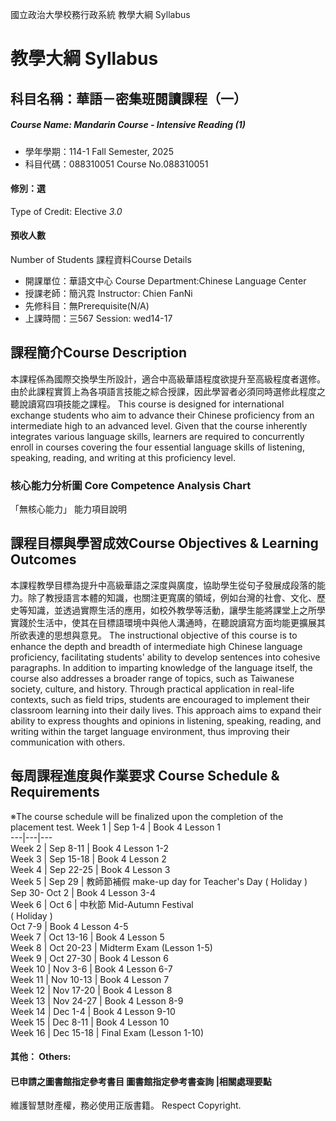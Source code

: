 國立政治大學校務行政系統 教學大綱 Syllabus
# 教學大綱 Syllabus
##  科目名稱：華語－密集班閱讀課程（一）
#####  Course Name: Mandarin Course - Intensive Reading (1)
  * 學年學期：114-1 Fall Semester, 2025 
  * 科目代碼：088310051 Course No.088310051
#### 修別：選
Type of Credit: Elective 
_3.0_
#### 預收人數
Number of Students
課程資料Course Details
  * 開課單位：華語文中心 Course Department:Chinese Language Center 
  * 授課老師：簡汎霓 Instructor: Chien FanNi 
  * 先修科目：無Prerequisite(N/A)
  * 上課時間：三567 Session: wed14-17
##  課程簡介Course Description
本課程係為國際交換學生所設計，適合中高級華語程度欲提升至高級程度者選修。由於此課程實質上為各項語言技能之綜合授課，因此學習者必須同時選修此程度之聽說讀寫四項技能之課程。
This course is designed for international exchange students who aim to advance their Chinese proficiency from an intermediate high to an advanced level. Given that the course inherently integrates various language skills, learners are required to concurrently enroll in courses covering the four essential language skills of listening, speaking, reading, and writing at this proficiency level.
###  核心能力分析圖 Core Competence Analysis Chart
「無核心能力」 
能力項目說明
##  課程目標與學習成效Course Objectives & Learning Outcomes 
本課程教學目標為提升中高級華語之深度與廣度，協助學生從句子發展成段落的能力。除了教授語言本體的知識，也關注更寬廣的領域，例如台灣的社會、文化、歷史等知識，並透過實際生活的應用，如校外教學等活動，讓學生能將課堂上之所學實踐於生活中，使其在目標語環境中與他人溝通時，在聽說讀寫方面均能更擴展其所欲表達的思想與意見。
The instructional objective of this course is to enhance the depth and breadth of intermediate high Chinese language proficiency, facilitating students' ability to develop sentences into cohesive paragraphs. In addition to imparting knowledge of the language itself, the course also addresses a broader range of topics, such as Taiwanese society, culture, and history. Through practical application in real-life contexts, such as field trips, students are encouraged to implement their classroom learning into their daily lives. This approach aims to expand their ability to express thoughts and opinions in listening, speaking, reading, and writing within the target language environment, thus improving their communication with others.
##  每周課程進度與作業要求 Course Schedule & Requirements
※The course schedule will be finalized upon the completion of the placement test.
Week 1 |  Sep 1-4 |  Book 4 Lesson 1  
---|---|---  
Week 2 |  Sep 8-11 |  Book 4 Lesson 1-2  
Week 3 |  Sep 15-18 |  Book 4 Lesson 2  
Week 4 |  Sep 22-25 |  Book 4 Lesson 3  
Week 5 |  Sep 29 |  教師節補假 make-up day for Teacher's Day ( Holiday )  
Sep 30- Oct 2 |  Book 4 Lesson 3-4  
Week 6 |  Oct 6 |  中秋節 Mid-Autumn Festival  
( Holiday )  
Oct 7-9 |  Book 4 Lesson 4-5  
Week 7 |  Oct 13-16 |  Book 4 Lesson 5  
Week 8 |  Oct 20-23 |  Midterm Exam (Lesson 1-5)   
Week 9 |  Oct 27-30 |  Book 4 Lesson 6  
Week 10 |  Nov 3-6 |  Book 4 Lesson 6-7  
Week 11 |  Nov 10-13 |  Book 4 Lesson 7  
Week 12 |  Nov 17-20 |  Book 4 Lesson 8  
Week 13 |  Nov 24-27 |  Book 4 Lesson 8-9  
Week 14 |  Dec 1-4 |  Book 4 Lesson 9-10  
Week 15 |  Dec 8-11 |  Book 4 Lesson 10  
Week 16 |  Dec 15-18 |  Final Exam (Lesson 1-10)  
####  其他： Others:
####  已申請之圖書館指定參考書目  圖書館指定參考書查詢 |相關處理要點
維護智慧財產權，務必使用正版書籍。 Respect Copyright.